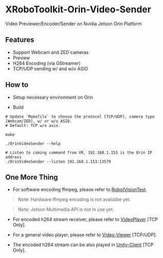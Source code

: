 # XRoboToolkit-Orin-Video-Sender
Video Previewer/Encoder/Sender on Nvidia Jetson Orin Platform

## Features

- Support Webcam and ZED cameras
- Preview
- H264 Encoding (via GStreamer)
- TCP/UDP sending w/ and w/o ASIO


## How to

- Setup necessary environment on Orin

- Build
```
# Update `Makefile` to choose the protocol [TCP/UDP], camera type [Webcam/ZED], w/ or w/o ASIO.
# Default: TCP w/o asio.

make

./OrinVideoSender --help

# Listen to coming command from VR, 192.168.1.153 is the Orin IP address
./OrinVideoSender --listen 192.168.1.153:13579
```

## One More Thing 

- For software encoding ffmpeg, please refer to [RobotVisionTest](https://github.com/XR-Robotics/RobotVision-PC/tree/main/VideoTransferPC/RobotVisionTest).

> Note: Hardware ffmpeg encoding is not availalbe yet.

> Note: Jetson Multimedia API is not in use yet.

- For encoded h264 stream receiver, please refer to [VideoPlayer](https://github.com/XR-Robotics/RobotVision-PC/tree/main/VideoTransferPC/VideoPlayer) [TCP Only].

- For a general video player, please refer to [Video-Viewer](https://github.com/XR-Robotics/XRoboToolkit-Native-Video-Viewer) [TCP/UDP].

- The encoded h264 stream can be also played in [Unity-Client](https://github.com/XR-Robotics/XRoboToolkit-Unity-Client) [TCP Only].
